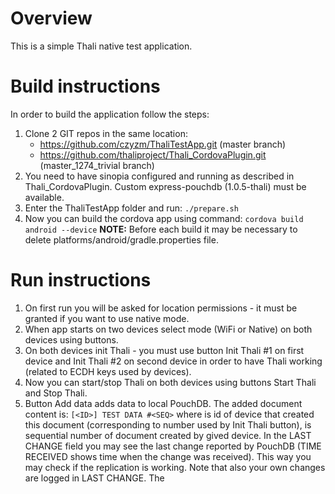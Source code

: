 # Overview #

This is a simple Thali native test application.

# Build instructions #

In order to build the application follow the steps:

1. Clone 2 GIT repos in the same location:
    * https://github.com/czyzm/ThaliTestApp.git (master branch)
    * https://github.com/thaliproject/Thali_CordovaPlugin.git (master_1274_trivial branch)
1. You need to have sinopia configured and running as described in Thali_CordovaPlugin.
Custom express-pouchdb (1.0.5-thali) must be available.
1. Enter the ThaliTestApp folder and run:
`./prepare.sh`
1. Now you can build the cordova app using command:
`cordova build android --device`
**NOTE:** Before each build it may be necessary to delete platforms/android/gradle.properties file.

# Run instructions #
1. On first run you will be asked for location permissions - it must be granted
if you want to use native mode.
1. When app starts on two devices select mode (WiFi or Native) on both devices using buttons. 
1. On both devices init Thali - you must use button Init Thali #1 on first device
and Init Thali #2 on second device in order to have Thali working
(related to ECDH keys used by devices).
1. Now you can start/stop Thali on both devices using buttons Start Thali and Stop Thali.
1. Button Add data adds data to local PouchDB. The added document content is:
   `[<ID>] TEST DATA #<SEQ>`
   where <ID> is id of device that created this document (corresponding to number used by Init Thali button),
   <SEQ> is sequential number of document created by gived device.
   In the LAST CHANGE field you may see the last change reported by PouchDB
   (TIME RECEIVED shows time when the change was received).
   This way you may check if the replication is working. Note that also your own changes are
   logged in LAST CHANGE. The 
 
